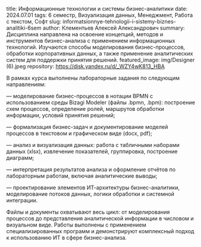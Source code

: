title: Информационные технологии и системы бизнес-аналитики
date: 2024.07.01
tags: 6 семестр, Визуализация данных, Менеджмент, Работа с текстом, Софт
slug: informatsionnye-tehnologii-i-sistemy-biznes-analitiki-6sem
author: Клементьев Алексей Александрович
summary: Дисциплина направлена на освоение концепций, методов и инструментов бизнес-анализа с применением информационных технологий. Изучаются способы моделирования бизнес-процессов, обработки корпоративных данных, а также применение аналитических систем для поддержки принятия решений.
featured_image: img/Designer (6).jpeg
repository: https://disk.yandex.ru/d/_WZY4wK813_HBA

В рамках курса выполнены лабораторные задания по следующим направлениям:
— моделирование бизнес-процессов в нотации BPMN с использованием среды Bizagi Modeler (файлы .bpmn, .bpm): построение схем процессов, определение ролей, маршрутов обработки информации, условий принятия решений;
— формализация бизнес-задач и документирование моделей процессов в текстовом и графическом виде (docx, pdf);
— анализ и визуализация данных: работа с табличными наборами данных (xlsx), извлечение показателей, группировка, построение диаграмм;
— интерпретация результатов анализа и оформление отчётов по лабораторным работам, включая аналитические выводы;
— проектирование элементов ИТ-архитектуры бизнес-аналитики, моделирование потоков данных, логики обработки и системной интеграции.
Файлы и документы охватывают весь цикл: от моделирования процессов до представления аналитической информации в числовом и визуальном виде. Работы выполнены с применением специализированных программ и демонстрируют комплексный подход к использованию ИТ в сфере бизнес-анализа.

